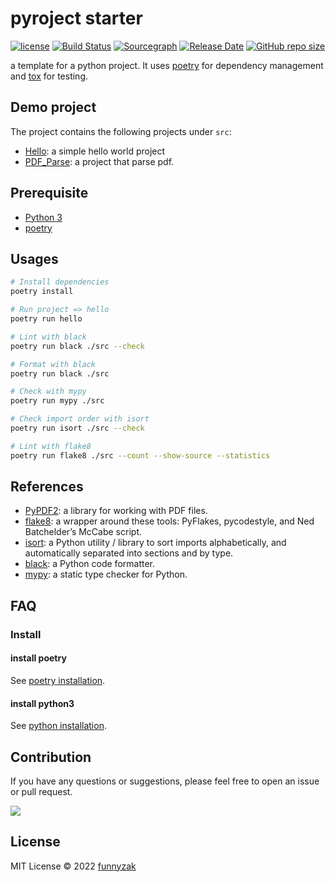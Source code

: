 # pyroject starter

[![license][license-image]][repository-url]
[![Build Status][build-status-image]][build-status]
[![Sourcegraph][sg-image]][sg-url]
[![Release Date][rle-image]][rle-url]
[![GitHub repo size][repo-size-image]][repository-url]

[repo-size-image]: https://img.shields.io/github/repo-size/funnyzak/pyproject-starter
[build-status-image]: https://img.shields.io/github/workflow/status/funnyzak/pyproject-starter/CI
[build-status]: https://github.com/funnyzak/pyproject-starter/actions
[license-image]: https://img.shields.io/github/license/funnyzak/pyproject-starter.svg?style=flat-square
[repository-url]: https://github.com/funnyzak/pyproject-starter
[sg-image]: https://img.shields.io/badge/view%20on-Sourcegraph-brightgreen.svg?style=flat-square
[sg-url]: https://sourcegraph.com/github.com/funnyzak/pyproject-starter
[rle-image]: https://img.shields.io/github/release-date/funnyzak/pyproject-starter.svg
[rle-url]: https://github.com/funnyzak/pyproject-starter/releases/latest

a template for a python project. It uses [poetry](https://python-poetry.org/) for dependency management and [tox](https://github.com/tox-dev/tox) for testing.

## Demo project

The project contains the following projects under `src`:

- [Hello](https://github.com/funnyzak/pyproject-starter/tree/main/src/hello): a simple hello world project
- [PDF_Parse](https://github.com/funnyzak/pyproject-starter/tree/main/src/pdf_parse): a project that parse pdf.

## Prerequisite

- [Python 3](https://www.python.org/)
- [poetry](https://python-poetry.org/)

## Usages

```bash
# Install dependencies
poetry install

# Run project => hello
poetry run hello

# Lint with black
poetry run black ./src --check

# Format with black
poetry run black ./src

# Check with mypy
poetry run mypy ./src

# Check import order with isort
poetry run isort ./src --check

# Lint with flake8
poetry run flake8 ./src --count --show-source --statistics 
```

## References

- [PyPDF2](https://pypdf2.readthedocs.io/en/latest/user/adding-pdf-annotations.html#free-text): a library for working with PDF files.
- [flake8](https://flake8.pycqa.org/en/latest/): a wrapper around these tools: PyFlakes, pycodestyle, and Ned Batchelder’s McCabe script.
- [isort](https://pycqa.github.io/isort/): a Python utility / library to sort imports alphabetically, and automatically separated into sections and by type.
- [black](https://black.readthedocs.io/en/stable/): a Python code formatter.
- [mypy](https://mypy.readthedocs.io/en/stable/config_file.html#per-module-and-global-options): a static type checker for Python.

## FAQ

### Install

#### install poetry
  
See [poetry installation](https://python-poetry.org/docs/#installation).

#### install python3

See [python installation](https://www.python.org/downloads/).

## Contribution

If you have any questions or suggestions, please feel free to open an issue or pull request.

<a href="https://github.com/funnyzak/pyproject-starter/graphs/contributors">
  <img src="https://contrib.rocks/image?repo=funnyzak/pyproject-starter" />
</a>

## License

MIT License © 2022 [funnyzak](https://github.com/funnyzak)
